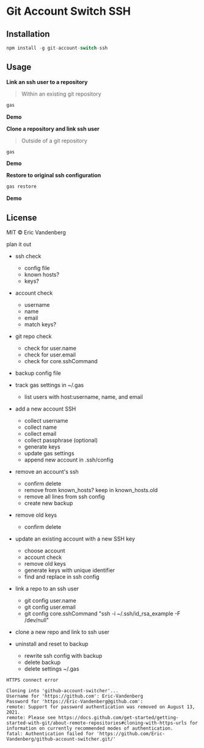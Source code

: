 # Git Account Switch SSH

## Installation
```javascript
npm install -g git-account-switch-ssh
```

## Usage

**Link an ssh user to a repository**
> Within an existing git repository

```javascript
gas
```

**Demo**


**Clone a repository and link ssh user**
>Outside of a git repository
```javascript
gas
```

**Demo**


**Restore to original ssh configuration**
```javascript
gas restore
```

**Demo**


## License
MIT © Eric Vandenberg





plan it out

- ssh check
  - config file
  - known hosts?
  - keys?

- account check
  - username
  - name
  - email
  - match keys?

- git repo check
  - check for user.name
  - check for user.email
  - check for core.sshCommand

- backup config file

- track gas settings in ~/.gas
  - list users with host:username, name, and email

- add a new account SSH
  - collect username
  - collect name
  - collect email
  - collect passphrase (optional)
  - generate keys
  - update gas settings
  - append new account in .ssh/config

- remove an account's ssh
  - confirm delete
  - remove from known_hosts? keep in known_hosts.old
  - remove all lines from ssh config
  - create new backup

- remove old keys
  - confirm delete

- update an existing account with a new SSH key
  - choose account
  - account check
  - remove old keys
  - generate keys with unique identifier
  - find and replace in ssh config

- link a repo to an ssh user
  - git config user.name
  - git config user.email
  - git config core.sshCommand "ssh -i ~/.ssh/id_rsa_example -F /dev/null"

- clone a new repo and link to ssh user

- uninstall and reset to backup
  - rewrite ssh config with backup
  - delete backup
  - delete settings ~/.gas




```
HTTPS connect error

Cloning into 'github-account-switcher'...
Username for 'https://github.com': Eric-Vandenberg
Password for 'https://Eric-Vandenberg@github.com':
remote: Support for password authentication was removed on August 13, 2021.
remote: Please see https://docs.github.com/get-started/getting-started-with-git/about-remote-repositories#cloning-with-https-urls for information on currently recommended modes of authentication.
fatal: Authentication failed for 'https://github.com/Eric-Vandenberg/github-account-switcher.git/'
```
